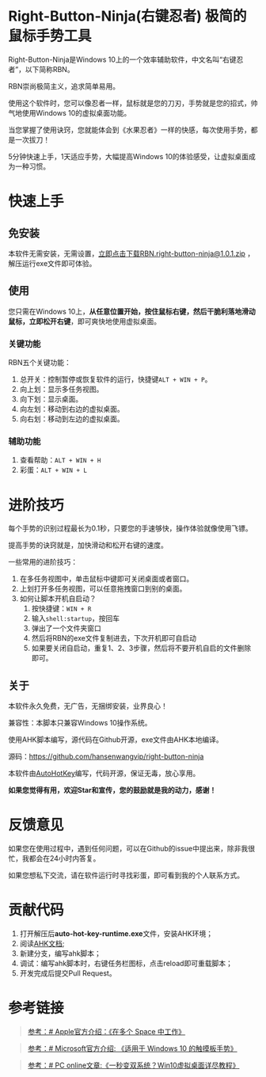 # Right-Button-Ninja(右键忍者) 极简的鼠标手势工具

Right-Button-Ninja是Windows 10上的一个效率辅助软件，中文名叫“右键忍者”，以下简称RBN。

RBN崇尚极简主义，追求简单易用。

使用这个软件时，您可以像忍者一样，鼠标就是您的刀刃，手势就是您的招式，帅气地使用Windows 10的虚拟桌面功能。

当您掌握了使用诀窍，您就能体会到《水果忍者》一样的快感，每次使用手势，都是一次拔刀！

5分钟快速上手，1天适应手势，大幅提高Windows 10的体验感受，让虚拟桌面成为一种习惯。

# 快速上手

## 免安装

本软件无需安装，无需设置，[立即点击下载RBN.right-button-ninja@1.0.1.zip](https://github.com/hansenwangvip/right-button-ninja/releases/download/v1.0.1/RBN.right-button-ninja@1.0.1.zip)
，解压运行exe文件即可体验。


## 使用

您只需在Windows 10上，**从任意位置开始，按住鼠标右键，然后干脆利落地滑动鼠标，立即松开右键**，即可爽快地使用虚拟桌面。

### 关键功能

RBN五个关键功能：
1. 总开关：控制暂停或恢复软件的运行，快捷键`ALT + WIN + P`。
2. 向上划：显示多任务视图。
3. 向下划：显示桌面。
4. 向左划：移动到右边的虚拟桌面。
5. 向右划：移动到左边的虚拟桌面。


### 辅助功能

1. 查看帮助：`ALT + WIN + H`
2. 彩蛋：`ALT + WIN + L`

# 进阶技巧

每个手势的识别过程最长为0.1秒，只要您的手速够快，操作体验就像使用飞镖。

提高手势的诀窍就是，加快滑动和松开右键的速度。

一些常用的进阶技巧：

1. 在多任务视图中，单击鼠标中键即可关闭桌面或者窗口。
2. 上划打开多任务视图，可以任意拖拽窗口到别的桌面。
3. 如何让脚本开机自启动？
	1. 按快捷键：`WIN + R`
	2. 输入`shell:startup`，按回车
	3. 弹出了一个文件夹窗口
	4. 然后将RBN的exe文件复制进去，下次开机即可自启动
	5. 如果要关闭自启动，重复1、2、3步骤，然后将不要开机自启的文件删除即可。


## 关于

本软件永久免费，无广告，无捆绑安装，业界良心！

兼容性：本脚本只兼容Windows 10操作系统。

使用AHK脚本编写，源代码在Github开源，exe文件由AHK本地编译。

源码：<https://github.com/hansenwangvip/right-button-ninja>

本软件由[AutoHotKey](http://ahkcn.sourceforge.net/docs/Tutorial.htm)编写，代码开源，保证无毒，放心享用。

**如果您觉得有用，欢迎Star和宣传，您的鼓励就是我的动力，感谢！**

# 反馈意见

如果您在使用过程中，遇到任何问题，可以在Github的issue中提出来，除非我很忙，我都会在24小时内答复。

如果您想私下交流，请在软件运行时寻找彩蛋，即可看到我的个人联系方式。

# 贡献代码

1. 打开解压后**auto-hot-key-runtime.exe**文件，安装AHK环境；
2. 阅读[AHK文档](http://ahkcn.sourceforge.net/docs/Tutorial.htm);
3. 新建分支，编写ahk脚本；
3. 调试：编写ahk脚本时，右键任务栏图标，点击reload即可重载脚本；
4. 开发完成后提交Pull Request。


# 参考链接


> [参考：# Apple官方介绍：《在多个 Space 中工作》](https://support.apple.com/kb/PH25574?viewlocale=zh_CN&locale=zh_CN)


> [参考：# Microsoft官方介绍: 《适用于 Windows 10 的触摸板手势》](https://support.microsoft.com/zh-cn/help/4027871/windows-10-touchpad-gestures)


> [参考：# PC online文章:《一秒变双系统？Win10虚拟桌面详尽教程》](https://www.pconline.com.cn/win8/560/5608916_all.html)
